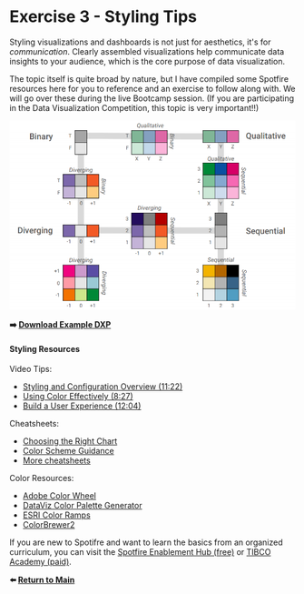 # Exercise 3 - Styling Tips

Styling visualizations and dashboards is not just for aesthetics, it's for _communication_. Clearly assembled visualizations help communicate data insights to your audience, which is the core purpose of data visualization.

The topic itself is quite broad by nature, but I have compiled some Spotfire resources here for you to reference and an exercise to follow along with. We will go over these during the live Bootcamp session. (If you are participating in the Data Visualization Competition, this topic is very important!!)

![Overview](https://github.com/untappedenergy/2020-DUC-Datathon-Bootcamp-NeilK/blob/master/images/Ex3%20-%20Color%20Guidance.png)

__:arrow_right: [Download Example DXP](https://github.com/untappedenergy/2020-DUC-Datathon-Bootcamp-NeilK/blob/master/Exercise%203%20-%20Styling%20Tips/Exercise%203%20-%20Styling%20Guidance.dxp)__

#### Styling Resources
Video Tips:
 - [Styling and Configuration Overview (11:22)](https://youtu.be/1pfGb-cHrgc)
 - [Using Color Effectively (8:27)](https://youtu.be/6pvYRdPRQv8)
 - [Build a User Experience (12:04)](https://youtu.be/nQ6w7iC-gt4)

Cheatsheets:
 - [Choosing the Right Chart](http://community.tibco.com/sites/default/files/choosing_the_right_chart.pdf)
 - [Color Scheme Guidance](https://community.tibco.com/sites/default/files/color_scheme_guidance_1.pdf)
 - [More cheatsheets](https://community.tibco.com/wiki/spotfire-cheatsheets)
 
 Color Resources:
  - [Adobe Color Wheel](https://color.adobe.com/create/color-wheel)
  - [DataViz Color Palette Generator](https://learnui.design/tools/data-color-picker.html)
  - [ESRI Color Ramps](https://developers.arcgis.com/javascript/latest/guide/esri-color-ramps/)
  - [ColorBrewer2](https://colorbrewer2.org/)
  
  
If you are new to Spotifre and want to learn the basics from an organized curriculum, you can visit the [Spotfire Enablement Hub (free)](https://community.tibco.com/wiki/spotfire-enablement-hub) or [TIBCO Academy (paid)](https://academy.tibco.com/tibco/learn/home).

__:arrow_left: [Return to Main](https://github.com/untappedenergy/2020-DUC-Datathon-Bootcamp-NeilK/blob/master/README.md)__